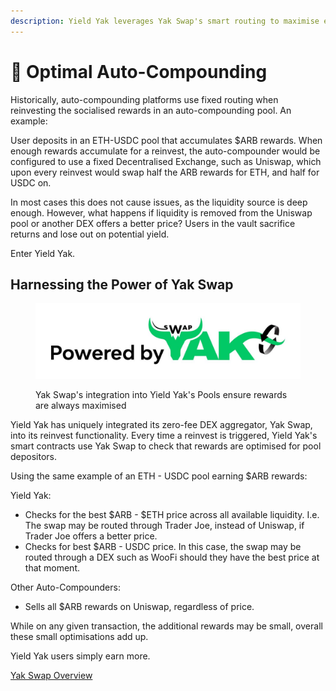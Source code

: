 ```yaml
---
description: Yield Yak leverages Yak Swap's smart routing to maximise every single reinvest
---
```


# 💪 Optimal Auto-Compounding

Historically, auto-compounding platforms use fixed routing when reinvesting the socialised rewards in an auto-compounding pool.  An example:&#x20;

User deposits in an ETH-USDC pool that accumulates $ARB rewards.  When enough rewards accumulate for a reinvest, the auto-compounder would be configured to use a fixed Decentralised Exchange, such as Uniswap, which upon every reinvest would swap half the ARB rewards for ETH, and half for USDC on.&#x20;

In most cases this does not cause issues, as the liquidity source is deep enough.  However, what happens if liquidity is removed from the Uniswap pool or another DEX offers a better price?  Users in the vault sacrifice returns and lose out on potential yield. &#x20;

Enter Yield Yak.

## Harnessing the Power of Yak Swap

<figure><img src="../../.gitbook/assets/Powered by Yak Swap (1).jpeg" alt=""><figcaption><p>Yak Swap's integration into Yield Yak's Pools ensure rewards are always maximised</p></figcaption></figure>

Yield Yak has uniquely integrated its zero-fee DEX aggregator, Yak Swap, into its reinvest functionality.  Every time a reinvest is triggered, Yield Yak's smart contracts use Yak Swap to check that rewards are optimised for pool depositors. &#x20;

Using the same example of an ETH - USDC pool earning $ARB rewards: &#x20;

Yield Yak:&#x20;

* Checks for the best $ARB - $ETH price across all available liquidity.  I.e. The swap may be routed through Trader Joe, instead of Uniswap, if Trader Joe offers a better price. &#x20;
* Checks for best $ARB - USDC price.  In this case, the swap may be routed through a DEX such as WooFi should they have the best price at that moment.&#x20;

Other Auto-Compounders:&#x20;

* Sells all $ARB rewards on Uniswap, regardless of price.

While on any given transaction, the additional rewards may be small, overall these small optimisations add up.&#x20;

Yield Yak users simply earn more.

[Yak Swap Overview](https://docs.yieldyak.com/for-traders/swap)&#x20;
